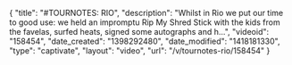 {
    "title": "#TOURNOTES: RIO",
    "description": "Whilst in Rio we put our time to good use: we held an impromptu Rip My Shred Stick with the kids from the favelas, surfed heats, signed some autographs and h...",
    "videoid": "158454",
    "date_created": "1398292480",
    "date_modified": "1418181330",
    "type": "captivate",
    "layout": "video",
    "url": "\/v\/tournotes-rio\/158454"
}
